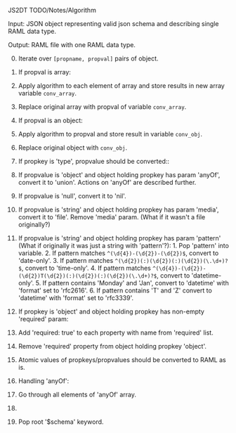 JS2DT TODO/Notes/Algorithm

Input: JSON object representing valid json schema and describing single RAML data type.

Output: RAML file with one RAML data type.

0. Iterate over `[propname, propval]` pairs of object.
1. If propval is array:
  1. Apply algorithm to each element of array and store results in new array variable `conv_array`.
  2. Replace original array with propval of variable `conv_array`.
2. If propval is an object:
  1. Apply algorithm to propval and store result in variable `conv_obj`.
  2. Replace original object with `conv_obj`.
3. If propkey is 'type', propvalue should be converted::
  1. If propvalue is 'object' and object holding propkey has param 'anyOf', convert it to 'union'. Actions on 'anyOf' are described further.
  2. If propvalue is 'null', convert it to 'nil'.
  3. If propvalue is 'string' and object holding propkey has param 'media', convert it to 'file'. Remove 'media' param. (What if it wasn't a file originally?)
  4. If propvalue is 'string' and object holding propkey has param 'pattern' (What if originally it was just a string with 'pattern'?):
    1. Pop 'pattern' into variable.
    2. If pattern matches `^(\d{4})-(\d{2})-(\d{2})$`, convert to 'date-only'.
    3. If pattern matches `^(\d{2})(:)(\d{2})(:)(\d{2})(\.\d+)?$`, convert to 'time-only'.
    4. If pattern matches `^(\d{4})-(\d{2})-(\d{2})T(\d{2})(:)(\d{2})(:)(\d{2})(\.\d+)?$`, convert to 'datetime-only'.
    5. If pattern contains 'Monday' and 'Jan', convert to 'datetime' with 'format' set to 'rfc2616'.
    6. If pattern contains 'T' and 'Z' convert to 'datetime' with 'format' set to 'rfc3339'.
4. If propkey is 'object' and object holding propkey has non-empty 'required' param:
  1. Add 'required: true' to each property with name from 'required' list.
  2. Remove 'required' property from object holding propkey 'object'.
5. Atomic values of propkeys/propvalues should be converted to RAML as is.
6. Handling 'anyOf':
  1. Go through all elements of 'anyOf' array.
  2.

99. Pop root '$schema' keyword.
